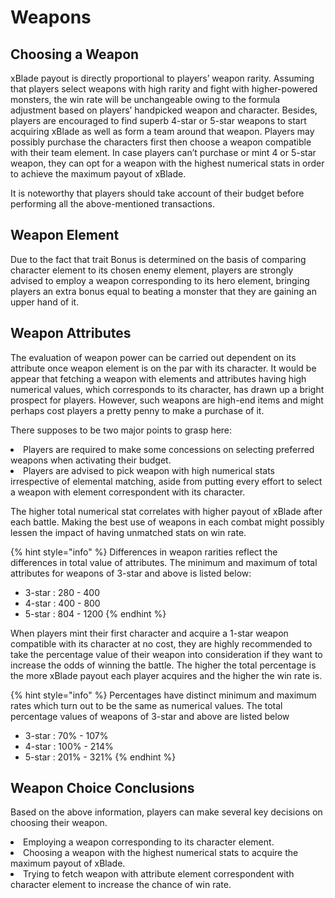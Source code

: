 # Weapons

## Choosing a Weapon

xBlade payout is directly proportional to players’ weapon rarity. Assuming that players select weapons with high rarity and fight with higher-powered monsters, the win rate will be unchangeable owing to the formula adjustment based on players’ handpicked weapon and character. Besides, players are encouraged to find superb 4-star or 5-star weapons to start acquiring xBlade as well as form a team around that weapon. Players may possibly purchase the characters first then choose a weapon compatible with their team element. In case players can’t purchase or mint 4 or 5-star weapon, they can opt for a weapon with the highest numerical stats in order to achieve the maximum payout of xBlade. 

It is noteworthy that players should take account of their budget before performing all the above-mentioned transactions.

## Weapon Element

Due to the fact that trait Bonus is determined on the basis of comparing character element to its chosen enemy element, players are strongly advised to employ a weapon corresponding to its hero element, bringing players an extra bonus equal to beating a monster that they are gaining an upper hand of it. 

## Weapon Attributes

The evaluation of weapon power can be carried out dependent on its attribute once weapon element is on the par with its character. It would be appear that fetching a weapon with elements and attributes having high numerical values, which corresponds to its character, has drawn up a bright prospect for players. However, such weapons are high-end items and might perhaps cost players a pretty penny to make a purchase of it. 

There supposes to be two major points to grasp here:

<li>Players are required to make some concessions on selecting preferred weapons when activating their budget.</li>

<li>Players are advised to pick weapon with high numerical stats irrespective of elemental matching, aside from putting every effort to select a weapon with element correspondent with its character.</li>

The higher total numerical stat correlates with higher payout of xBlade after each battle. Making the best use of weapons in each combat might possibly lessen the impact of having unmatched stats on win rate. 

{% hint style="info" %}
Differences in weapon rarities reflect the differences in total value of attributes. The minimum and maximum of total attributes for weapons of 3-star and above is listed below:

* 3-star : 280 - 400
* 4-star : 400 - 800
* 5-star : 804 - 1200
{% endhint %}

When players mint their first character and acquire a 1-star weapon compatible with its character at no cost, they are highly recommended to take the percentage value of their weapon into consideration if they want to increase the odds of winning the battle. The higher the total percentage is the more xBlade payout each player acquires and the higher the win rate is.

{% hint style="info" %}
Percentages have distinct minimum and maximum rates which turn out to be the same as numerical values. The total percentage values of weapons of 3-star and above are listed below 
* 3-star : 70% - 107%
* 4-star : 100% - 214%
* 5-star : 201% - 321%
{% endhint %}

## Weapon Choice Conclusions

Based on the above information, players can make several key decisions on choosing their weapon.

<li>Employing a weapon corresponding to its character element.</li>

<li>Choosing a weapon with the highest numerical stats to acquire the maximum payout of xBlade.</li>

<li>Trying to fetch weapon with attribute element correspondent with character element to increase the chance of win rate.</li>





